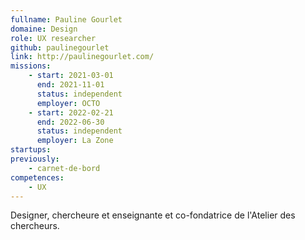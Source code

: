 ```yaml
---
fullname: Pauline Gourlet
domaine: Design
role: UX researcher
github: paulinegourlet
link: http://paulinegourlet.com/
missions:
    - start: 2021-03-01
      end: 2021-11-01
      status: independent
      employer: OCTO
    - start: 2022-02-21
      end: 2022-06-30
      status: independent
      employer: La Zone
startups:
previously:
    - carnet-de-bord
competences:
    - UX
---
```


Designer, chercheure et enseignante et co-fondatrice de l'Atelier des chercheurs.
